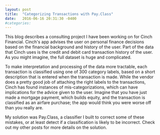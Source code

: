 ```yaml
---
layout: post
title:  "Categorizing Transactions with Pay.Class"
date:   2016-06-16 20:31:30 -0400
#categories: 
---
```


This blog describes a consulting project I have been working on for Cinch Financial. Cinch's app advises the user on personal finance decisions based on the financial background and history of the user. Part of the data that Cinch uses is the credit and debit card transaction history of the user. As you might imagine, the full dataset is huge and complicated.

To make interpretation and processing of the data more tractable, each transaction is classified using one of 300 category labels, based on a short description that is entered when the transaction is made. While the vendor does a pretty good job of attaching the right labels to the transactions, Cinch has found instances of mis-categorizations, which can have implications for the advice given to the user. Imagine that you have just made a mortgage payment, which builds equity, and the transaction is classified as an airfare purchase; the app would think you were worse off than you really are.

My solution was Pay.Class, a classifier I built to correct some of these mistakes, or at least detect if a classification is likely to be incorrect. Check out my other posts for more details on the solution.  
